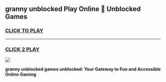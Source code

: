 
## granny unblocked Play Online 👋 Unblocked Games
<h3>
<a href="https://premium.freeplayer.one?title=granny_unblocked&ref=19F">CLICK TO PLAY</a></h3>
<hr>

<h3>
<a href="https://premium.freeplayer.one?title=granny_unblocked&ref=19F">CLICK 2 PLAY</a>
  
</h3>

<a href="https://premium.freeplayer.one?title=granny_unblocked&ref=19F"><img src="https://clearcache.store/games.png"></a>


**granny unblocked games unblocked: Your Gateway to Fun and Accessible Online Gaming**
